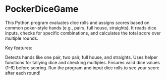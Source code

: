 # PockerDiceGame
This Python program evaluates dice rolls and assigns scores based on common poker-style hands (e.g., pairs, full house, straights). It reads dice inputs, checks for specific combinations, and calculates the total score over multiple rounds.

Key features:

Detects hands like one pair, two pair, full house, and straights.
Uses helper functions for tallying dice and checking multiples.
Ensures valid dice values (1-6) before scoring.
Run the program and input dice rolls to see your score after each round! 
